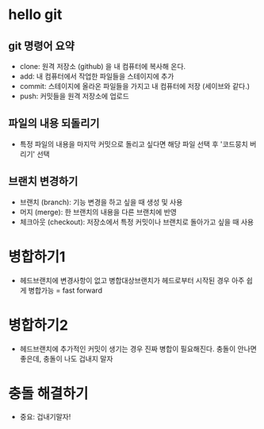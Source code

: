 # hello git

## git 명령어 요약

- clone: 원격 저장소 (github) 을 내 컴퓨터에 복사해 온다.
- add: 내 컴퓨터에서 작업한 파일들을 스테이지에 추가
- commit: 스테이지에 올라온 파일들을 가지고 내 컴퓨터에 저장 (세이브와 같다.)
- push: 커밋들을 원격 저장소에 업로드


## 파일의 내용 되돌리기
- 특정 파일의 내용을 마지막 커밋으로 돌리고 싶다면 해당 파일 선택 후 '코드뭉치 버리기' 선택

## 브랜치 변경하기

- 브랜치 (branch): 기능 변경을 하고 싶을 때 생성 및 사용
- 머지 (merge): 한 브랜치의 내용을 다른 브랜치에 반영
- 체크아웃 (checkout): 저장소에서 특정 커밋이나 브랜치로 돌아가고 싶을 때 사용

# 병합하기1
- 헤드브랜치에 변경사항이 없고 병합대상브랜치가 헤드로부터 시작된 경우 아주 쉽게 병합가능 = fast forward

# 병합하기2
- 헤드브랜치에 추가적인 커밋이 생기는 경우 진짜 병합이 필요해진다. 충돌이 안나면 좋은데, 충돌이 나도 겁내지 말자

# 충돌 해결하기
- 중요: 겁내기말자!

